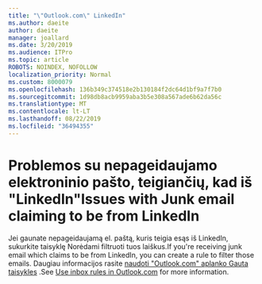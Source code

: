 ```yaml
---
title: "\"Outlook.com\" LinkedIn"
ms.author: daeite
author: daeite
manager: joallard
ms.date: 3/20/2019
ms.audience: ITPro
ms.topic: article
ROBOTS: NOINDEX, NOFOLLOW
localization_priority: Normal
ms.custom: 8000079
ms.openlocfilehash: 136b349c374518e2b130184f2dc64d1bf9a7f7b0
ms.sourcegitcommit: 1d98db8acb9959aba3b5e308a567ade6b62da56c
ms.translationtype: MT
ms.contentlocale: lt-LT
ms.lasthandoff: 08/22/2019
ms.locfileid: "36494355"
---
```

# <a name="issues-with-junk-email-claiming-to-be-from-linkedin"></a><span data-ttu-id="253d8-102">Problemos su nepageidaujamo elektroninio pašto, teigiančių, kad iš "LinkedIn"</span><span class="sxs-lookup"><span data-stu-id="253d8-102">Issues with Junk email claiming to be from LinkedIn</span></span>

<span data-ttu-id="253d8-103">Jei gaunate nepageidaujamą el. paštą, kuris teigia esąs iš LinkedIn, sukurkite taisyklę Norėdami filtruoti tuos laiškus.</span><span class="sxs-lookup"><span data-stu-id="253d8-103">If you're receiving junk email which claims to be from LinkedIn, you can create a rule to filter those emails.</span></span>
<span data-ttu-id="253d8-104">Daugiau informacijos rasite [naudoti "Outlook.com" aplanko Gauta taisykles](https://aka.ms/OutlookComInboxRules) .</span><span class="sxs-lookup"><span data-stu-id="253d8-104">See [Use inbox rules in Outlook.com](https://aka.ms/OutlookComInboxRules) for more information.</span></span>


